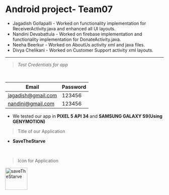 # Android project- Team07
- Jagadish Gollapalli - Worked on functionality implementation for ReceiverActivity.java and enhanced all UI layouts.
- Nandini Devabattula - Worked on firebase implementation and functionality implementation for DonateActivity.java.
- Neeha Beerkur       - Worked on AboutUs activity xml and java files.
- Divya Chelikani     - Worked on Customer Support activity xml layouts.
---
> *Test Credentials for app*
<br>

| Email               | Password |
|---------------------|----------|
| jagadish@gmail.com  | 123456   |
| nandini@gmail.com   | 123456   |

- We tested our app in **PIXEL 5 API 34** and **SAMSUNG GALAXY S9(Using GENYMOTION)**

> Title of our Application
- **SaveTheStarve**
  
<br>

> Icon for Application
<image src="https://github.com/Jagadishgollapalli/Android_Pro23/assets/77227327/0a868193-c553-4d12-bb30-452b416f8839" style="width:70px; height:70px" alt="saveTheStarve">

